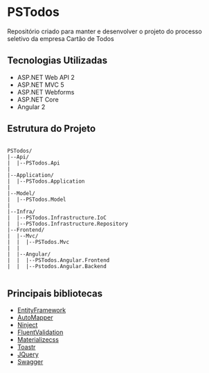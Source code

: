 # PSTodos
Repositório criado para manter e desenvolver o projeto do processo seletivo da empresa Cartão de Todos

## Tecnologias Utilizadas
- ASP.NET Web API 2
- ASP.NET MVC 5
- ASP.NET Webforms
- ASP.NET Core
- Angular 2

## Estrutura do Projeto
```

PSTodos/
|--Api/
|  |--PSTodos.Api
|
|--Application/
|  |--PSTodos.Application
|
|--Model/
|  |--PSTodos.Model
|
|--Infra/
|  |--PSTodos.Infrastructure.IoC
|  |--PSTodos.Infrastructure.Repository
|--Frontend/
|  |--Mvc/
|  |  |--PSTodos.Mvc
|  |
|  |--Angular/
|  |  |--PSTodos.Angular.Frontend
|  |  |--Pstodos.Angular.Backend


```

## Principais bibliotecas
- [EntityFramework](https://github.com/aspnet/EntityFramework6)
- [AutoMapper](https://github.com/AutoMapper/AutoMapper)
- [Ninject](https://github.com/ninject/Ninject)
- [FluentValidation](https://github.com/JeremySkinner/FluentValidation)
- [Materializecss](https://github.com/Dogfalo/materialize)
- [Toastr](https://github.com/CodeSeven/toastr)
- [JQuery](https://github.com/jquery/jquery)
- [Swagger](https://github.com/domaindrivendev/Swashbuckle)

